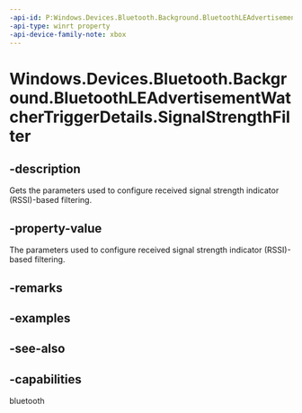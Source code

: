 ```yaml
---
-api-id: P:Windows.Devices.Bluetooth.Background.BluetoothLEAdvertisementWatcherTriggerDetails.SignalStrengthFilter
-api-type: winrt property
-api-device-family-note: xbox
---
```


<!-- Property syntax
public Windows.Devices.Bluetooth.BluetoothSignalStrengthFilter SignalStrengthFilter { get; }
-->

# Windows.Devices.Bluetooth.Background.BluetoothLEAdvertisementWatcherTriggerDetails.SignalStrengthFilter

## -description
Gets the parameters used to configure received signal strength indicator (RSSI)-based filtering.

## -property-value
The parameters used to configure received signal strength indicator (RSSI)-based filtering.

## -remarks

## -examples

## -see-also

## -capabilities
bluetooth

